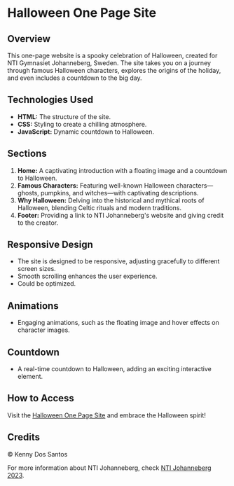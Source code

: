 # Halloween One Page Site

## Overview
This one-page website is a spooky celebration of Halloween, created for NTI Gymnasiet Johanneberg, Sweden. The site takes you on a journey through famous Halloween characters, explores the origins of the holiday, and even includes a countdown to the big day.

## Technologies Used
- **HTML:** The structure of the site.
- **CSS:** Styling to create a chilling atmosphere.
- **JavaScript:** Dynamic countdown to Halloween.

## Sections
1. **Home:** A captivating introduction with a floating image and a countdown to Halloween.
2. **Famous Characters:** Featuring well-known Halloween characters—ghosts, pumpkins, and witches—with captivating descriptions.
3. **Why Halloween:** Delving into the historical and mythical roots of Halloween, blending Celtic rituals and modern traditions.
4. **Footer:** Providing a link to NTI Johanneberg's website and giving credit to the creator.

## Responsive Design
- The site is designed to be responsive, adjusting gracefully to different screen sizes.
- Smooth scrolling enhances the user experience.
- Could be optimized.

## Animations
- Engaging animations, such as the floating image and hover effects on character images.

## Countdown
- A real-time countdown to Halloween, adding an exciting interactive element.

## How to Access
Visit the [Halloween One Page Site](https://kennydossantos.github.io/Halloween/) and embrace the Halloween spirit!

## Credits
© Kenny Dos Santos

For more information about NTI Johanneberg, check [NTI Johanneberg 2023](https://ntigymnasiet.se/johanneberg/).
